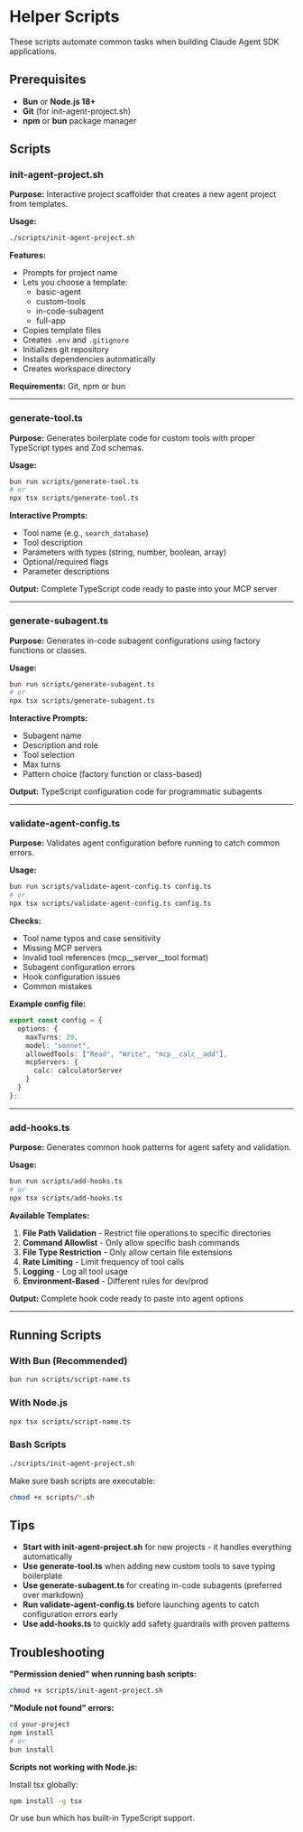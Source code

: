 # Helper Scripts

These scripts automate common tasks when building Claude Agent SDK applications.

## Prerequisites

- **Bun** or **Node.js 18+**
- **Git** (for init-agent-project.sh)
- **npm** or **bun** package manager

## Scripts

### init-agent-project.sh

**Purpose:** Interactive project scaffolder that creates a new agent project from templates.

**Usage:**
```bash
./scripts/init-agent-project.sh
```

**Features:**
- Prompts for project name
- Lets you choose a template:
  - basic-agent
  - custom-tools
  - in-code-subagent
  - full-app
- Copies template files
- Creates `.env` and `.gitignore`
- Initializes git repository
- Installs dependencies automatically
- Creates workspace directory

**Requirements:** Git, npm or bun

---

### generate-tool.ts

**Purpose:** Generates boilerplate code for custom tools with proper TypeScript types and Zod schemas.

**Usage:**
```bash
bun run scripts/generate-tool.ts
# or
npx tsx scripts/generate-tool.ts
```

**Interactive Prompts:**
- Tool name (e.g., `search_database`)
- Tool description
- Parameters with types (string, number, boolean, array)
- Optional/required flags
- Parameter descriptions

**Output:** Complete TypeScript code ready to paste into your MCP server

---

### generate-subagent.ts

**Purpose:** Generates in-code subagent configurations using factory functions or classes.

**Usage:**
```bash
bun run scripts/generate-subagent.ts
# or
npx tsx scripts/generate-subagent.ts
```

**Interactive Prompts:**
- Subagent name
- Description and role
- Tool selection
- Max turns
- Pattern choice (factory function or class-based)

**Output:** TypeScript configuration code for programmatic subagents

---

### validate-agent-config.ts

**Purpose:** Validates agent configuration before running to catch common errors.

**Usage:**
```bash
bun run scripts/validate-agent-config.ts config.ts
# or
npx tsx scripts/validate-agent-config.ts config.ts
```

**Checks:**
- Tool name typos and case sensitivity
- Missing MCP servers
- Invalid tool references (mcp__server__tool format)
- Subagent configuration errors
- Hook configuration issues
- Common mistakes

**Example config file:**
```typescript
export const config = {
  options: {
    maxTurns: 20,
    model: "sonnet",
    allowedTools: ["Read", "Write", "mcp__calc__add"],
    mcpServers: {
      calc: calculatorServer
    }
  }
};
```

---

### add-hooks.ts

**Purpose:** Generates common hook patterns for agent safety and validation.

**Usage:**
```bash
bun run scripts/add-hooks.ts
# or
npx tsx scripts/add-hooks.ts
```

**Available Templates:**
1. **File Path Validation** - Restrict file operations to specific directories
2. **Command Allowlist** - Only allow specific bash commands
3. **File Type Restriction** - Only allow certain file extensions
4. **Rate Limiting** - Limit frequency of tool calls
5. **Logging** - Log all tool usage
6. **Environment-Based** - Different rules for dev/prod

**Output:** Complete hook code ready to paste into agent options

---

## Running Scripts

### With Bun (Recommended)
```bash
bun run scripts/script-name.ts
```

### With Node.js
```bash
npx tsx scripts/script-name.ts
```

### Bash Scripts
```bash
./scripts/init-agent-project.sh
```

Make sure bash scripts are executable:
```bash
chmod +x scripts/*.sh
```

## Tips

- **Start with init-agent-project.sh** for new projects - it handles everything automatically
- **Use generate-tool.ts** when adding new custom tools to save typing boilerplate
- **Use generate-subagent.ts** for creating in-code subagents (preferred over markdown)
- **Run validate-agent-config.ts** before launching agents to catch configuration errors early
- **Use add-hooks.ts** to quickly add safety guardrails with proven patterns

## Troubleshooting

**"Permission denied" when running bash scripts:**
```bash
chmod +x scripts/init-agent-project.sh
```

**"Module not found" errors:**
```bash
cd your-project
npm install
# or
bun install
```

**Scripts not working with Node.js:**

Install tsx globally:
```bash
npm install -g tsx
```

Or use bun which has built-in TypeScript support.
